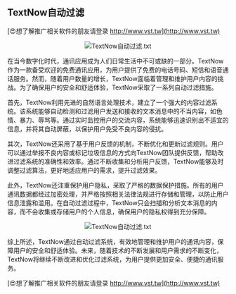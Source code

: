 ## **TextNow自动过滤**

[😍想了解推广相关软件的朋友请登录 http://www.vst.tw](http://www.vst.tw)

 <center><img src="https://vst.tw/MP4/tuiguang/png/6.png" alt="TextNow自动过滤.txt"></center>

在当今数字化时代，通讯应用成为人们日常生活中不可或缺的一部分。TextNow作为一款备受欢迎的免费通讯应用，为用户提供了免费的电话号码、短信和语音通话服务。然而，随着用户数量的增长，TextNow面临着管理和维护用户内容的挑战。为了确保用户的安全和舒适体验，TextNow采取了一系列自动过滤措施。

首先，TextNow利用先进的自然语言处理技术，建立了一个强大的内容过滤系统。该系统能够自动检测和过滤用户发送和接收的文本消息中的不当内容，如色情、暴力、辱骂等。通过实时监控用户的交流内容，系统能够迅速识别出不适宜的信息，并将其自动屏蔽，以保护用户免受不良内容的侵扰。

其次，TextNow还采用了基于用户反馈的机制，不断优化和更新过滤规则。用户可以通过举报不良内容或标记垃圾信息的方式向TextNow团队提供反馈，帮助改进过滤系统的准确性和效率。通过不断收集和分析用户反馈，TextNow能够及时调整过滤算法，更好地适应用户的需求，提升过滤效果。

此外，TextNow还注重保护用户隐私，采取了严格的数据保护措施。所有的用户通讯数据都经过加密处理，并严格按照相关法律法规进行存储和管理，以防止用户信息泄露和滥用。在自动过滤过程中，TextNow只会扫描和分析文本消息的内容，而不会收集或存储用户的个人信息，确保用户的隐私权得到充分保障。

 <center><img src="https://vst.tw/MP4/tuiguang/png/8.png" alt="TextNow自动过滤.txt"></center>

综上所述，TextNow通过自动过滤系统，有效地管理和维护用户的通讯内容，保障用户的安全和舒适体验。未来，随着技术的不断发展和用户需求的不断变化，TextNow将继续不断改进和优化过滤系统，为用户提供更加安全、便捷的通讯服务。

[😍想了解推广相关软件的朋友请登录 http://www.vst.tw](http://www.vst.tw)



